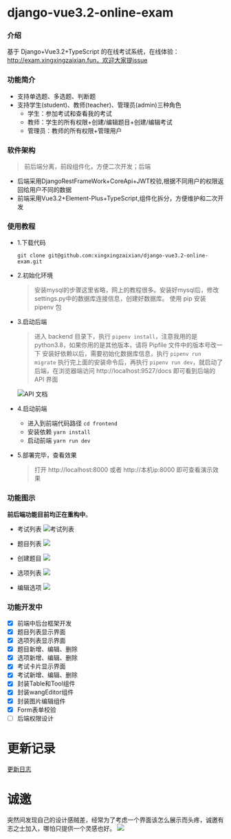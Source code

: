 # django-vue3.2-online-exam

### 介绍
基于 Django+Vue3.2+TypeScript 的在线考试系统，在线体验：http://exam.xingxingzaixian.fun，欢迎大家提issue

### 功能简介

+ 支持单选题、多选题、判断题
+ 支持学生(student)、教师(teacher)、管理员(admin)三种角色
  + 学生：参加考试和查看我的考试
  + 教师：学生的所有权限+创建/编辑题目+创建/编辑考试
  + 管理员：教师的所有权限+管理用户

### 软件架构

> 前后端分离，前段组件化，方便二次开发；后端

+ 后端采用DjangoRestFrameWork+CoreApi+JWT校验,根据不同用户的权限返回给用户不同的数据
+ 前端采用Vue3.2+Element-Plus+TypeScript,组件化拆分，方便维护和二次开发

### 使用教程

+ 1.下载代码
  ```shell
  git clone git@github.com:xingxingzaixian/django-vue3.2-online-exam.git
  ```
+ 2.初始化环境
  
  > 安装mysql的步骤这里省略，网上的教程很多。安装好mysql后，修改settings.py中的数据库连接信息，创建好数据库。
  > 使用 pip 安装 pipenv 包
  
+ 3.启动后端
  
  > 进入 backend 目录下，执行 `pipenv install`，注意我用的是 python3.8，如果你用的是其他版本，请将 Pipfile 文件中的版本号改一下
  > 安装好依赖以后，需要初始化数据库信息，执行 `pipenv run migrate`
  > 执行完上面的安装命令后，再执行 `pipenv run dev`，就启动了后端，在浏览器端访问 http://localhost:9527/docs 即可看到后端的 API 界面

  ![API 文档](images/api.png)

+ 4.启动前端
  + 进入到前端代码路径 `cd frontend`
  + 安装依赖 `yarn install`
  + 启动前端 `yarn run dev`
+ 5.部署完毕，查看效果
  
  > 打开 http://localhost:8000 或者 http://本机ip:8000 即可查看演示效果

### 功能图示

**前后端功能目前均正在重构中**。
- 考试列表
![考试列表](images/考试列表.png)

- 题目列表
![](images/题目列表.png)

- 创建题目
![](images/创建题目.png)

- 选项列表
![](images/选项列表.png)

- 编辑选项
![](images/编辑选项.png)

### 功能开发中
* [x] 前端中后台框架开发
* [x] 题目列表显示界面
* [x] 选项列表显示界面
* [x] 题目新增、编辑、删除
* [x] 选项新增、编辑、删除
* [x] 考试卡片显示界面
* [x] 考试新增、编辑、删除
* [x] 封装Table和Tool组件
* [x] 封装wangEditor组件
* [x] 封装图片编辑组件
* [x] Form表单校验
* [ ] 后端权限设计

# 更新记录
[更新日志](UPDATE.md)

# 诚邀
突然间发现自己的设计感贼差，经常为了考虑一个界面该怎么展示而头疼，诚邀有志之士加入，哪怕只提供一个灵感也好。
![](images/weixin.jpg)